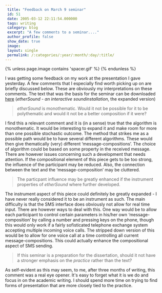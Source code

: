 ```yaml
---
 title: "Feedback on March 9 seminar"
 id: 51
 date: 2005-03-12 22:11:54.000000
 tags: writing
 category: blog
 excerpt: "A few comments to a seminar...."
 author_profile: false
 show_date: true
 image: 
 layout: single
 permalink: /:categories/:year/:month/:day/:title/
---
```

{% unless page.image contains 'spacer.gif' %}
{% endunless %}

I was getting some feedback on my work at the presentation I gave yesterday. A few comments that I especially find worth picking up on are briefly discussed below. These are obviously my interpretations on these comments. The text that was the basis for the seminar can be downloaded <a href="http://www.henrikfrisk.com/index.jsp?metaId=res&amp;id=docs">here</a> (<em>etherSound - an interactive soundinstallation</em>, the expanded version)

<blockquote><em>etherSound</em> is monothematic. Would it not be possible for it to be polythematic and would it not be a better composition if it were?</blockquote>

I find this a relevant comment and it is (in a sense) true that the algorithm is monothematic. It would be interesting to expand it and make room for more than one possible stochastic outcome. The method that strikes me as a possible path would be to have several different algorithms. These would then give thematically (very) different &lsquo;message-compositions&rsquo;. The choice of algorithm could be based on some property in the received message. There are however issues concerning such a development that needs attention. If the compositional element of this piece gets to be too strong, the influence of the participant may be reduced. Also, the connection between the text and the &lsquo;message-composition&rsquo; may be cluttered.

<blockquote>The particpant influence may be greatly enhanced if the instrument properties of <em>etherSound</em> where further developed.</blockquote>

The instrument aspect of this piece could definitely be greatly expanded - I have never really considered it to be an instrument as such. The main difficulty is that the SMS interface does obviously not allow for real time input. There are however ways to deal with this. One way would be to allow each participant to control certain parameters in his/her own &lsquo;message-composition&rsquo; by calling a number and pressing keys on the phone, though this would only work if a fairly sofisticated telephone exchange system accepting multiple incoming voice calls. The stripped down version of this would be to allow for one voice call at a time controlling all current message-compositions. This could actually enhance the compositional aspect of SMS sending.

<blockquote>If this seminar is a preparation for the dissertation, should it not have a stronger emphasis on the <em>practice</em> rather than the text?</blockquote>

As self-evident as this may seem, to me, after three months of writing, this comment was a real eye opener. It's easy to forget what it is we do and focus in on the academic writing. I should spend more time on trying to find forms of presentation that are more closely tied to the practice.
